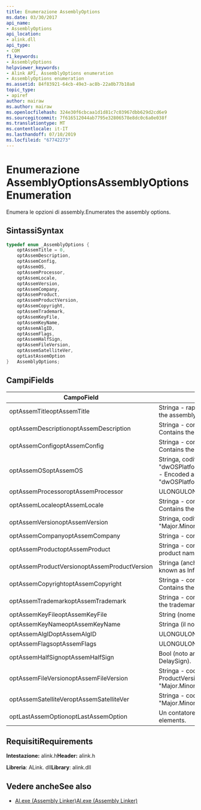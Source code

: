 ```yaml
---
title: Enumerazione AssemblyOptions
ms.date: 03/30/2017
api_name:
- AssemblyOptions
api_location:
- alink.dll
api_type:
- COM
f1_keywords:
- AssemblyOptions
helpviewer_keywords:
- Alink API, AssemblyOptions enumeration
- AssemblyOptions enumeration
ms.assetid: 84f83921-64cb-49e3-ac8b-22a0b77b18a8
topic_type:
- apiref
author: mairaw
ms.author: mairaw
ms.openlocfilehash: 324e30f6cbcaa1d1d81c7c03967dbb629d2cd6e9
ms.sourcegitcommit: 7f616512044ab7795e32806578e8dc0c6a0e038f
ms.translationtype: MT
ms.contentlocale: it-IT
ms.lasthandoff: 07/10/2019
ms.locfileid: "67742273"
---
```

# <a name="assemblyoptions-enumeration"></a><span data-ttu-id="a83d1-102">Enumerazione AssemblyOptions</span><span class="sxs-lookup"><span data-stu-id="a83d1-102">AssemblyOptions Enumeration</span></span>
<span data-ttu-id="a83d1-103">Enumera le opzioni di assembly.</span><span class="sxs-lookup"><span data-stu-id="a83d1-103">Enumerates the assembly options.</span></span>  
  
## <a name="syntax"></a><span data-ttu-id="a83d1-104">Sintassi</span><span class="sxs-lookup"><span data-stu-id="a83d1-104">Syntax</span></span>  
  
```cpp  
typedef enum _AssemblyOptions {  
    optAssemTitle = 0,  
    optAssemDescription,  
    optAssemConfig,  
    optAssemOS,  
    optAssemProcessor,  
    optAssemLocale,  
    optAssemVersion,  
    optAssemCompany,  
    optAssemProduct,  
    optAssemProductVersion,  
    optAssemCopyright,  
    optAssemTrademark,  
    optAssemKeyFile,  
    optAssemKeyName,  
    optAssemAlgID,  
    optAssemFlags,  
    optAssemHalfSign,  
    optAssemFileVersion,  
    optAssemSatelliteVer,  
    optLastAssemOption  
}   AssemblyOptions;  
```  
  
## <a name="fields"></a><span data-ttu-id="a83d1-105">Campi</span><span class="sxs-lookup"><span data-stu-id="a83d1-105">Fields</span></span>  
  
|<span data-ttu-id="a83d1-106">Campo</span><span class="sxs-lookup"><span data-stu-id="a83d1-106">Field</span></span>|<span data-ttu-id="a83d1-107">Descrizione</span><span class="sxs-lookup"><span data-stu-id="a83d1-107">Description</span></span>|  
|-----------|-----------------|  
|<span data-ttu-id="a83d1-108">optAssemTitle</span><span class="sxs-lookup"><span data-stu-id="a83d1-108">optAssemTitle</span></span>|<span data-ttu-id="a83d1-109">Stringa - rappresenta il titolo dell'assembly.</span><span class="sxs-lookup"><span data-stu-id="a83d1-109">String - Represents the assembly title.</span></span>|  
|<span data-ttu-id="a83d1-110">optAssemDescription</span><span class="sxs-lookup"><span data-stu-id="a83d1-110">optAssemDescription</span></span>|<span data-ttu-id="a83d1-111">Stringa - contiene la descrizione dell'assembly.</span><span class="sxs-lookup"><span data-stu-id="a83d1-111">String - Contains the assembly description.</span></span>|  
|<span data-ttu-id="a83d1-112">optAssemConfig</span><span class="sxs-lookup"><span data-stu-id="a83d1-112">optAssemConfig</span></span>|<span data-ttu-id="a83d1-113">Stringa - contiene la configurazione dell'assembly.</span><span class="sxs-lookup"><span data-stu-id="a83d1-113">String - Contains the assembly configuration.</span></span>|  
|<span data-ttu-id="a83d1-114">optAssemOS</span><span class="sxs-lookup"><span data-stu-id="a83d1-114">optAssemOS</span></span>|<span data-ttu-id="a83d1-115">Stringa, codificata come: "dwOSPlatformId.dwOSMajorVersion.dwOSMinorVersion".</span><span class="sxs-lookup"><span data-stu-id="a83d1-115">String - Encoded as: "dwOSPlatformId.dwOSMajorVersion.dwOSMinorVersion".</span></span>|  
|<span data-ttu-id="a83d1-116">optAssemProcessor</span><span class="sxs-lookup"><span data-stu-id="a83d1-116">optAssemProcessor</span></span>|<span data-ttu-id="a83d1-117">ULONG</span><span class="sxs-lookup"><span data-stu-id="a83d1-117">ULONG</span></span>|  
|<span data-ttu-id="a83d1-118">optAssemLocale</span><span class="sxs-lookup"><span data-stu-id="a83d1-118">optAssemLocale</span></span>|<span data-ttu-id="a83d1-119">Stringa - contiene le impostazioni locali di assembly.</span><span class="sxs-lookup"><span data-stu-id="a83d1-119">String - Contains the assembly locale.</span></span>|  
|<span data-ttu-id="a83d1-120">optAssemVersion</span><span class="sxs-lookup"><span data-stu-id="a83d1-120">optAssemVersion</span></span>|<span data-ttu-id="a83d1-121">Stringa, codificata come: "Revisione".</span><span class="sxs-lookup"><span data-stu-id="a83d1-121">String - Encoded as: "Major.Minor.Build.Revision".</span></span>|  
|<span data-ttu-id="a83d1-122">optAssemCompany</span><span class="sxs-lookup"><span data-stu-id="a83d1-122">optAssemCompany</span></span>|<span data-ttu-id="a83d1-123">Stringa - contiene l'azienda.</span><span class="sxs-lookup"><span data-stu-id="a83d1-123">String - Contains the company.</span></span>|  
|<span data-ttu-id="a83d1-124">optAssemProduct</span><span class="sxs-lookup"><span data-stu-id="a83d1-124">optAssemProduct</span></span>|<span data-ttu-id="a83d1-125">Stringa - contiene il nome del prodotto.</span><span class="sxs-lookup"><span data-stu-id="a83d1-125">String - Contains the product name.</span></span>|  
|<span data-ttu-id="a83d1-126">optAssemProductVersion</span><span class="sxs-lookup"><span data-stu-id="a83d1-126">optAssemProductVersion</span></span>|<span data-ttu-id="a83d1-127">Stringa (anche nota come InformationalVersion).</span><span class="sxs-lookup"><span data-stu-id="a83d1-127">String (also known as InformationalVersion).</span></span>|  
|<span data-ttu-id="a83d1-128">optAssemCopyright</span><span class="sxs-lookup"><span data-stu-id="a83d1-128">optAssemCopyright</span></span>|<span data-ttu-id="a83d1-129">Stringa - contiene le informazioni sul copyright.</span><span class="sxs-lookup"><span data-stu-id="a83d1-129">String - Contains the copyright information.</span></span>|  
|<span data-ttu-id="a83d1-130">optAssemTrademark</span><span class="sxs-lookup"><span data-stu-id="a83d1-130">optAssemTrademark</span></span>|<span data-ttu-id="a83d1-131">Stringa - contiene le informazioni sul marchio.</span><span class="sxs-lookup"><span data-stu-id="a83d1-131">String - Contains the trademark information.</span></span>|  
|<span data-ttu-id="a83d1-132">optAssemKeyFile</span><span class="sxs-lookup"><span data-stu-id="a83d1-132">optAssemKeyFile</span></span>|<span data-ttu-id="a83d1-133">String (nome file).</span><span class="sxs-lookup"><span data-stu-id="a83d1-133">String (file name).</span></span>|  
|<span data-ttu-id="a83d1-134">optAssemKeyName</span><span class="sxs-lookup"><span data-stu-id="a83d1-134">optAssemKeyName</span></span>|<span data-ttu-id="a83d1-135">Stringa (il nome della chiave).</span><span class="sxs-lookup"><span data-stu-id="a83d1-135">String (The key name).</span></span>|  
|<span data-ttu-id="a83d1-136">optAssemAlgID</span><span class="sxs-lookup"><span data-stu-id="a83d1-136">optAssemAlgID</span></span>|<span data-ttu-id="a83d1-137">ULONG</span><span class="sxs-lookup"><span data-stu-id="a83d1-137">ULONG</span></span>|  
|<span data-ttu-id="a83d1-138">optAssemFlags</span><span class="sxs-lookup"><span data-stu-id="a83d1-138">optAssemFlags</span></span>|<span data-ttu-id="a83d1-139">ULONG</span><span class="sxs-lookup"><span data-stu-id="a83d1-139">ULONG</span></span>|  
|<span data-ttu-id="a83d1-140">optAssemHalfSign</span><span class="sxs-lookup"><span data-stu-id="a83d1-140">optAssemHalfSign</span></span>|<span data-ttu-id="a83d1-141">Bool (noto anche come DelaySign).</span><span class="sxs-lookup"><span data-stu-id="a83d1-141">Bool (Also known as DelaySign).</span></span>|  
|<span data-ttu-id="a83d1-142">optAssemFileVersion</span><span class="sxs-lookup"><span data-stu-id="a83d1-142">optAssemFileVersion</span></span>|<span data-ttu-id="a83d1-143">Stringa - codificato come "Revisione", identico ProductVersion.</span><span class="sxs-lookup"><span data-stu-id="a83d1-143">String - Encoded as "Major.Minor.Build.Revision"--same as ProductVersion.</span></span>|  
|<span data-ttu-id="a83d1-144">optAssemSatelliteVer</span><span class="sxs-lookup"><span data-stu-id="a83d1-144">optAssemSatelliteVer</span></span>|<span data-ttu-id="a83d1-145">Stringa - codificato come "Revisione".</span><span class="sxs-lookup"><span data-stu-id="a83d1-145">String - Encoded as "Major.Minor.Build.Revision".</span></span>|  
|<span data-ttu-id="a83d1-146">optLastAssemOption</span><span class="sxs-lookup"><span data-stu-id="a83d1-146">optLastAssemOption</span></span>|<span data-ttu-id="a83d1-147">Un contatore del numero di elementi.</span><span class="sxs-lookup"><span data-stu-id="a83d1-147">A counter of the number of elements.</span></span>|  
  
## <a name="requirements"></a><span data-ttu-id="a83d1-148">Requisiti</span><span class="sxs-lookup"><span data-stu-id="a83d1-148">Requirements</span></span>  
 <span data-ttu-id="a83d1-149">**Intestazione:** alink.h</span><span class="sxs-lookup"><span data-stu-id="a83d1-149">**Header:** alink.h</span></span>  
  
 <span data-ttu-id="a83d1-150">**Libreria**: ALink. dll</span><span class="sxs-lookup"><span data-stu-id="a83d1-150">**Library**: alink.dll</span></span>  
  
## <a name="see-also"></a><span data-ttu-id="a83d1-151">Vedere anche</span><span class="sxs-lookup"><span data-stu-id="a83d1-151">See also</span></span>

- [<span data-ttu-id="a83d1-152">Al.exe (Assembly Linker)</span><span class="sxs-lookup"><span data-stu-id="a83d1-152">Al.exe (Assembly Linker)</span></span>](../../../../docs/framework/tools/al-exe-assembly-linker.md)
